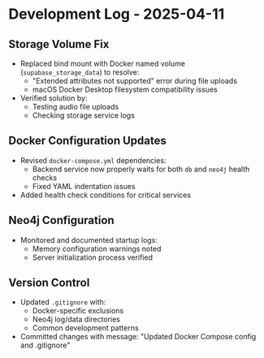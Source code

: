 # Development Log - 2025-04-11

## Storage Volume Fix
- Replaced bind mount with Docker named volume (`supabase_storage_data`) to resolve:
  - "Extended attributes not supported" error during file uploads
  - macOS Docker Desktop filesystem compatibility issues
- Verified solution by:
  - Testing audio file uploads
  - Checking storage service logs

## Docker Configuration Updates
- Revised `docker-compose.yml` dependencies:
  - Backend service now properly waits for both `db` and `neo4j` health checks
  - Fixed YAML indentation issues
- Added health check conditions for critical services

## Neo4j Configuration
- Monitored and documented startup logs:
  - Memory configuration warnings noted
  - Server initialization process verified

## Version Control
- Updated `.gitignore` with:
  - Docker-specific exclusions
  - Neo4j log/data directories
  - Common development patterns
- Committed changes with message: "Updated Docker Compose config and .gitignore"